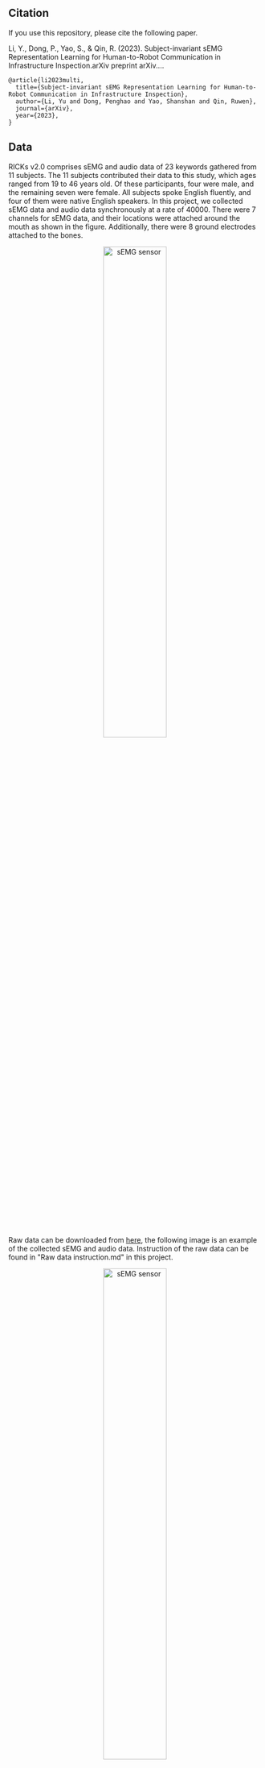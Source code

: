 ## Citation
If you use this repository, please cite the following paper. 

Li, Y., Dong, P., Yao, S., & Qin, R. (2023). Subject-invariant sEMG Representation Learning for Human-to-Robot Communication in Infrastructure Inspection.arXiv preprint arXiv....

~~~~  
@article{li2023multi,
  title={Subject-invariant sEMG Representation Learning for Human-to-Robot Communication in Infrastructure Inspection},
  author={Li, Yu and Dong, Penghao and Yao, Shanshan and Qin, Ruwen},
  journal={arXiv},
  year={2023},
}
~~~~


## Data

RICKs v2.0 comprises sEMG and audio data of 23 keywords gathered from 11 subjects. The 11 subjects contributed their data to this study, which ages ranged from 19 to 46 years old. Of these participants, four were male, and the remaining seven were female. All subjects spoke English fluently, and four of them were native English speakers. 
In this project, we collected sEMG data and audio data synchronously at a rate of 40000. There were 7 channels for sEMG data, and their locations were attached around the mouth as shown in the figure. Additionally, there were 8 ground electrodes attached to the bones.
<p align="center">
  <img src="https://user-images.githubusercontent.com/44143351/235980630-704e6b55-a051-41ab-b480-e82fb8b82dc6.png" alt="sEMG sensor" width="50%" height="auto">
</p>

Raw data can be downloaded from [here](https://drive.google.com/drive/folders/1ZUkjGaJ490aIn4ibi_ocKNpsL6zRkMee?usp=drive_link), the following image is an example of the collected sEMG and audio data. Instruction of the raw data can be found in "Raw data instruction.md" in this project.

<p align="center">
  <img src="https://user-images.githubusercontent.com/44143351/232256546-72b93a57-b373-4281-ba72-448ac82b309a.png" alt="sEMG sensor" width="50%" height="auto">
</p>

The final converted Scaleogram data can be downloaded from [here](https://drive.google.com/drive/folders/1yvobQDLeBAkvNWtwp86-UeuDjkwbJCGH?usp=drive_link). Example code in folder of [Data Processing](./Data Processing/) shows how we process the raw data to final scaleogra data. 

## Experiment Results
Experiment results are concluded in the paper, details can be found from "Experiment Results/All Experiments Performance.xlsx" in this repository.

## Note
This paper has just been submitted to the ACM MM conference. The citation will be updated later. 
Raw data can be downloaded now, but the code for data preprocessing and the model will be uploaded after acceptance.
